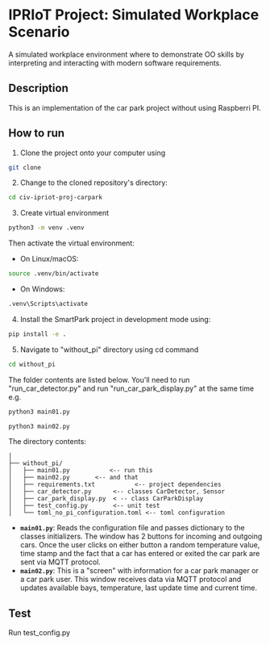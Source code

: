 # IPRIoT Project: Simulated Workplace Scenario

A simulated workplace environment where to demonstrate OO skills by interpreting and interacting with modern software requirements.

## Description

This is an implementation of the car park project without using Raspberri PI.


## How to run

1. Clone the project onto your computer using 
```bash
git clone
```
2. Change to the cloned repository's directory:
```bash
cd civ-ipriot-proj-carpark
```
3. Create virtual environment 
```bash
python3 -m venv .venv
```
Then activate the virtual environment:
- On Linux/macOS:
```bash
source .venv/bin/activate
```
- On Windows:
```bash
.venv\Scripts\activate
```
4. Install the SmartPark project in development mode using:
```bash
pip install -e .
```
5. Navigate to "without_pi" directory using cd command
```bash
cd without_pi
```
The folder contents are listed below.
You'll need to run "run_car_detector.py" and run "run_car_park_display.py"
at the same time e.g.
```bash
python3 main01.py
```
```bash
python3 main02.py
```
The directory contents:
```text
│
├── without_pi/
│   ├── main01.py           <-- run this
│   ├── main02.py       <-- and that
│   ├── requirements.txt           <-- project dependencies
│   ├── car_detector.py      <-- classes CarDetector, Sensor
│   ├── car_park_display.py  < -- class CarParkDisplay
│   ├── test_config.py       <-- unit test
│   └── toml_no_pi_configuration.toml <-- toml configuration
```

- **`main01.py`**: Reads the configuration file and passes dictionary to the classes initializers. The window has 2 buttons for incoming and outgoing cars.
 Once the user clicks on either button a random temperature value, time stamp and the fact that a car has entered or exited the car park are sent via MQTT protocol.   
- **`main02.py`**: This is a "screen" with information for a car park manager or a car park user. This window receives data via MQTT protocol and updates available bays, temperature, last update time and current time. 

## Test
Run test_config.py
